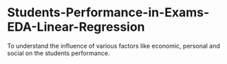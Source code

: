 # Students-Performance-in-Exams-EDA-Linear-Regression
To understand the influence of various factors like economic, personal and social on the students performance.
